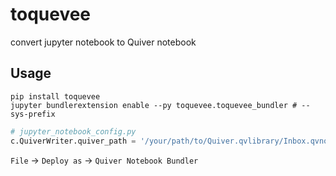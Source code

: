 # toquevee
convert jupyter notebook to Quiver notebook

## Usage
```
pip install toquevee
jupyter bundlerextension enable --py toquevee.toquevee_bundler # --sys-prefix
```

```python
# jupyter_notebook_config.py
c.QuiverWriter.quiver_path = '/your/path/to/Quiver.qvlibrary/Inbox.qvnotebook'
```

`File` -> `Deploy as` -> `Quiver Notebook Bundler`
